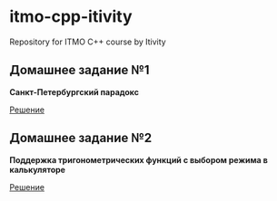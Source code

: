# itmo-cpp-itivity
Repository for ITMO C++ course by Itivity

## Домашнее задание №1

<b>Санкт-Петербургский парадокс</b>

[Решение](/HW1-monte-carlo-st-petersburg-paradox/src/st_petersburg.cpp)

## Домашнее задание №2

<b>Поддержка тригонометрических функций с выбором режима в калькуляторе</b>

[Решение](/HW2-calc-trig/src/calc.cpp)
